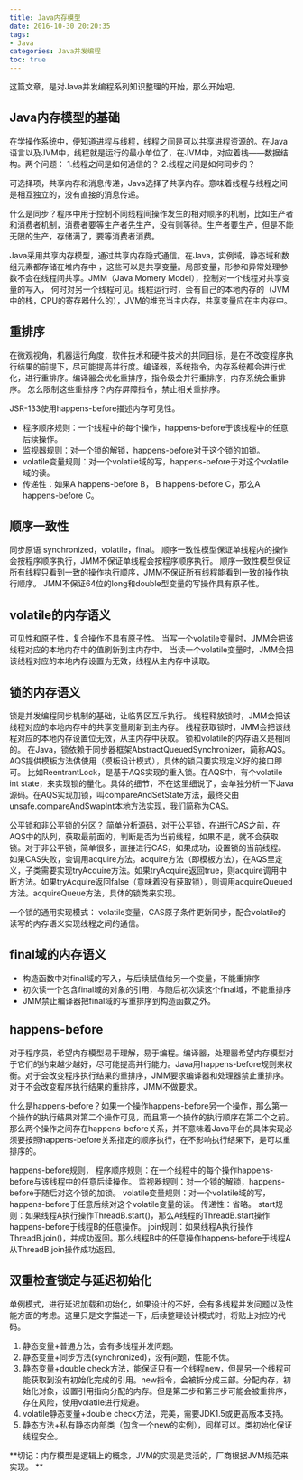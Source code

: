 ```yaml
---
title: Java内存模型
date: 2016-10-30 20:20:35
tags:
- Java
categories: Java并发编程
toc: true
---
```


这篇文章，是对Java并发编程系列知识整理的开始，那么开始吧。

## Java内存模型的基础

在学操作系统中，便知道进程与线程，线程之间是可以共享进程资源的。在Java语言以及JVM中，线程就是运行的最小单位了，在JVM中，对应着栈——数据结构。两个问题：
1.线程之间是如何通信的？
2.线程之间是如何同步的？

可选择项，共享内存和消息传递，Java选择了共享内存。意味着线程与线程之间是相互独立的，没有直接的消息传递。

什么是同步？程序中用于控制不同线程间操作发生的相对顺序的机制，比如生产者和消费者机制，消费者要等生产者先生产，没有则等待。生产者要生产，但是不能无限的生产，存储满了，要等消费者消费。

Java采用共享内存模型，通过共享内存隐式通信。在Java，实例域，静态域和数组元素都存储在堆内存中 ，这些可以是共享变量。局部变量，形参和异常处理参数不会在线程间共享。JMM（Java Momery Model），控制对一个线程对共享变量的写入， 何时对另一个线程可见。线程运行时，会有自己的本地内存的（JVM中的栈，CPU的寄存器什么的），JVM的堆充当主内存，共享变量应在主内存中。

## 重排序
在微观视角，机器运行角度，软件技术和硬件技术的共同目标，是在不改变程序执行结果的前提下，尽可能提高并行度。编译器，系统指令，内存系统都会进行优化，进行重排序。编译器会优化重排序，指令级会并行重排序，内存系统会重排序。
怎么限制这些重排序？内存屏障指令，禁止相关重排序。

JSR-133使用happens-before描述内存可见性。
- 程序顺序规则：一个线程中的每个操作，happens-before于该线程中的任意后续操作。
- 监视器规则：对一个锁的解锁，happens-before对于这个锁的加锁。
- volatile变量规则：对一个volatile域的写，happens-before于对这个volatile域的读。
- 传递性：如果A happens-before B， B happens-before C，那么A happens-before C。

## 顺序一致性
同步原语 synchronized，volatile，final。
顺序一致性模型保证单线程内的操作会按程序顺序执行，JMM不保证单线程会按程序顺序执行。
顺序一致性模型保证所有线程只看到一致的操作执行顺序，JMM不保证所有线程能看到一致的操作执行顺序。
JMM不保证64位的long和double型变量的写操作具有原子性。

## volatile的内存语义
可见性和原子性，复合操作不具有原子性。
当写一个volatile变量时，JMM会把该线程对应的本地内存中的值刷新到主内存中。
当读一个volatile变量时，JMM会把该线程对应的本地内存设置为无效，线程从主内存中读取。

## 锁的内存语义
锁是并发编程同步机制的基础，让临界区互斥执行。
线程释放锁时，JMM会把该线程对应的本地内存中的共享变量刷新到主内存。
线程获取锁时，JMM会把该线程对应的本地内存设置位无效，从主内存中获取。
锁和volatile的内存语义是相同的。
在Java，锁依赖于同步器框架AbstractQueuedSynchronizer，简称AQS。AQS提供模板方法供使用（模板设计模式），具体的锁只要实现定义好的接口即可。
比如ReentrantLock，是基于AQS实现的重入锁。在AQS中，有个volatile int state，来实现锁的量化。具体的细节，不在这里细说了，会单独分析一下Java源码。在AQS实现加锁，叫compareAndSetState方法，最终交由unsafe.compareAndSwapInt本地方法实现，我们简称为CAS。

公平锁和非公平锁的分区？
简单分析源码，对于公平锁，在进行CAS之前，在AQS中的队列，获取最前面的，判断是否为当前线程，如果不是，就不会获取锁。对于非公平锁，简单很多，直接进行CAS，如果成功，设置锁的当前线程。如果CAS失败，会调用acquire方法。acquire方法（即模板方法），在AQS里定义，子类需要实现tryAcquire方法。如果tryAcquire返回true，则acquire调用中断方法。如果tryAcquire返回false（意味着没有获取锁），则调用acquireQueued方法。acquireQueue方法，具体的锁类来实现。

一个锁的通用实现模式：
volatile变量，CAS原子条件更新同步，配合volatile的读写的内存语义实现线程之间的通信。

## final域的内存语义
- 构造函数中对final域的写入，与后续赋值给另一个变量，不能重排序
- 初次读一个包含final域的对象的引用，与随后初次读这个final域，不能重排序
- JMM禁止编译器把final域的写重排序到构造函数之外。

## happens-before
对于程序员，希望内存模型易于理解，易于编程。编译器，处理器希望内存模型对于它们的约束越少越好，尽可能提高并行能力。Java用happens-before规则来权衡。对于会改变程序执行结果的重排序，JMM要求编译器和处理器禁止重排序。对于不会改变程序执行结果的重排序，JMM不做要求。

什么是happens-before？如果一个操作happens-before另一个操作，那么第一个操作的执行结果对第二个操作可见，而且第一个操作的执行顺序在第二个之前。那么两个操作之间存在happens-before关系，并不意味着Java平台的具体实现必须要按照happens-before关系指定的顺序执行，在不影响执行结果下，是可以重排序的。

happens-before规则，
程序顺序规则：在一个线程中的每个操作happens-before与该线程中的任意后续操作。
监视器规则：对一个锁的解锁，happens-before于随后对这个锁的加锁。
volatile变量规则：对一个volatile域的写，happens-before于任意后续对这个volatile变量的读。
传递性：省略。
start规则：如果线程A执行操作ThreadB.start()，那么A线程的ThreadB.start操作happens-before于线程B的任意操作。
join规则：如果线程A执行操作ThreadB.join()，并成功返回。那么线程B中的任意操作happens-before于线程A从ThreadB.join操作成功返回。

## 双重检查锁定与延迟初始化

单例模式，进行延迟加载和初始化，如果设计的不好，会有多线程并发问题以及性能方面的考虑。这里只是文字描述一下，后续整理设计模式时，将贴上对应的代码。
1. 静态变量+普通方法，会有多线程并发问题。
2. 静态变量+同步方法(synchronized)，没有问题，性能不优。
3. 静态变量+double check方法，能保证只有一个线程new，但是另一个线程可能获取到没有初始化完成的引用。new指令，会被拆分成三部。分配内存，初始化对象，设置引用指向分配的内存。但是第二步和第三步可能会被重排序，存在风险，使用volatile进行规避。
4. volatile静态变量+double check方法，完美，需要JDK1.5或更高版本支持。
5. 静态方法+私有静态内部类（包含一个new的实例），同样可以。类初始化保证线程安全。

**切记：内存模型是逻辑上的概念，JVM的实现是灵活的，厂商根据JVM规范来实现。 **
